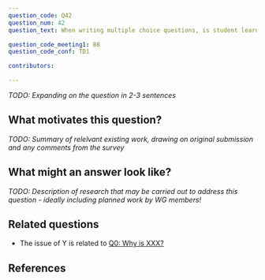 ```yaml
---
question_code: Q42 
question_num: 42 
question_text: When writing multiple choice questions, is student learning better enhanced using distractors based on common errors, or randomly-generated distractors? 

question_code_meeting1: B8 
question_code_conf: TD1 

contributors: 

---
```

*TODO: Expanding on the question in 2-3 sentences*

## What motivates this question?

*TODO: Summary of relelvant existing work, drawing on original submission and any comments from the survey*

## What might an answer look like?

*TODO: Description of research that may be carried out to address this question - ideally including planned work by WG members!*

## Related questions

* The issue of Y is related to [Q0: Why is XXX?](Q0)

## References
